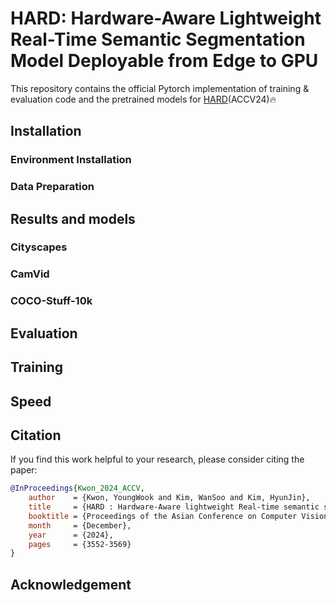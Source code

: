 # HARD: Hardware-Aware Lightweight Real-Time Semantic Segmentation Model Deployable from Edge to GPU
This repository contains the official Pytorch implementation of training & evaluation code and the pretrained models for [HARD](https://openaccess.thecvf.com/content/ACCV2024/html/Kwon_HARD__Hardware-Aware_lightweight_Real-time_semantic_segmentation_model_Deployable_from_ACCV_2024_paper.html)(ACCV24)🔥

## Installation

### Environment Installation

### Data Preparation

## Results and models

### Cityscapes

### CamVid

### COCO-Stuff-10k

## Evaluation

## Training

## Speed

## Citation

If you find this work helpful to your research, please consider citing the paper:

```bibtex
@InProceedings{Kwon_2024_ACCV,
    author    = {Kwon, YoungWook and Kim, WanSoo and Kim, HyunJin},
    title     = {HARD : Hardware-Aware lightweight Real-time semantic segmentation model Deployable from Edge to GPU},
    booktitle = {Proceedings of the Asian Conference on Computer Vision (ACCV)},
    month     = {December},
    year      = {2024},
    pages     = {3552-3569}
}
```

## Acknowledgement
